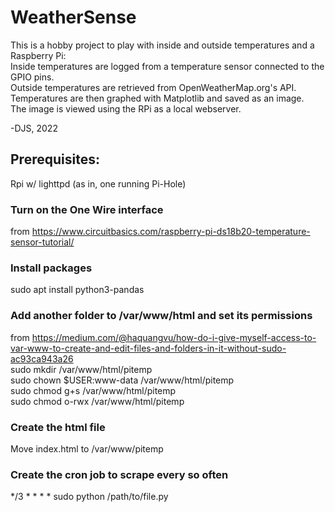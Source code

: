 # WeatherSense
This is a hobby project to play with inside and outside temperatures and a Raspberry Pi:  
Inside temperatures are logged from a temperature sensor connected to the GPIO pins.  
Outside temperatures are retrieved from OpenWeatherMap.org's API.  
Temperatures are then graphed with Matplotlib and saved as an image.  
The image is viewed using the RPi as a local webserver.  

-DJS, 2022  

## Prerequisites:
Rpi w/ lighttpd (as in, one running Pi-Hole)

### Turn on the One Wire interface  
from https://www.circuitbasics.com/raspberry-pi-ds18b20-temperature-sensor-tutorial/

### Install packages   
sudo apt install python3-pandas  

### Add another folder to /var/www/html and set its permissions
from https://medium.com/@haquangvu/how-do-i-give-myself-access-to-var-www-to-create-and-edit-files-and-folders-in-it-without-sudo-ac93ca943a26  
sudo mkdir /var/www/html/pitemp  
sudo chown $USER:www-data /var/www/html/pitemp  
sudo chmod g+s /var/www/html/pitemp  
sudo chmod o-rwx /var/www/html/pitemp  

### Create the html file
Move index.html to /var/www/pitemp  


### Create the cron job to scrape every so often
*/3 * * * * sudo python /path/to/file.py




